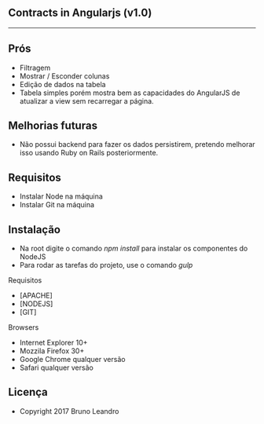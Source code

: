 Contracts in Angularjs (v1.0)
----------
---

Prós
--------
- Filtragem
- Mostrar / Esconder colunas
- Edição de dados na tabela
- Tabela simples porém mostra bem as capacidades do AngularJS de atualizar a view sem recarregar a página.


Melhorias futuras
--------
- Não possui backend para fazer os dados persistirem, pretendo melhorar isso usando Ruby on Rails posteriormente.

Requisitos
----------
 - Instalar Node na máquina
 - Instalar Git na máquina


Instalação
----------
 - Na root digite o comando *npm install* para instalar os componentes do NodeJS
 - Para rodar as tarefas do projeto, use o comando *gulp*


Requisitos

 - [APACHE]
 - [NODEJS]
 - [GIT]

Browsers

 - Internet Explorer 10+
 - Mozzila Firefox 30+
 - Google Chrome qualquer versão
 - Safari qualquer versão


Licença
-------
 * Copyright 2017 Bruno Leandro
